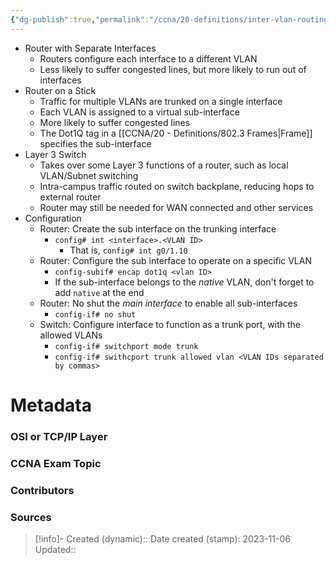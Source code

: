```yaml
---
{"dg-publish":true,"permalink":"/ccna/20-definitions/inter-vlan-routing/","tags":["defs_ccna"]}
---
```


- Router with Separate Interfaces
	- Routers configure each interface to a different VLAN
	- Less likely to suffer congested lines, but more likely to run out of interfaces
- Router on a Stick
	- Traffic for multiple VLANs are trunked on a single interface
	- Each VLAN is assigned to a virtual sub-interface
	- More likely to suffer congested lines
	- The Dot1Q tag in a [[CCNA/20 - Definitions/802.3 Frames\|Frame]] specifies the sub-interface
- Layer 3 Switch
	- Takes over some Layer 3 functions of a router, such as local VLAN/Subnet switching
	- Intra-campus traffic routed on switch backplane, reducing hops to external router
	- Router may still be needed for WAN connected and other services
- Configuration
	- Router: Create the sub interface on the trunking interface
		- `config# int <interface>.<VLAN ID>`
			- That is, `config# int g0/1.10`
	- Router: Configure the sub interface to operate on a specific VLAN
		- `config-subif# encap dot1q <vlan ID>`
		- If the sub-interface belongs to the *native* VLAN, don't forget to add `native` at the end
	- Router: No shut the *main interface* to enable all sub-interfaces
		- `config-if# no shut`
	- Switch: Configure interface to function as a trunk port, with the allowed VLANs
		- `config-if# switchport mode trunk`
		- `config-if# swithcport trunk allowed vlan <VLAN IDs separated by commas>`

# Metadata
### OSI or TCP/IP Layer

### CCNA Exam Topic

### Contributors

### Sources



> [!info]- Created (dynamic):: 
> Date created (stamp): 2023-11-06
> Updated:: 


